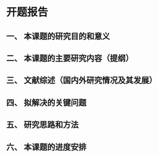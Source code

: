 # 开题报告
## 一、	本课题的研究目的和意义

## 二、	本课题的主要研究内容（提纲）

## 三、	文献综述（国内外研究情况及其发展）

## 四、	拟解决的关键问题

## 五、	研究思路和方法

## 六、	本课题的进度安排